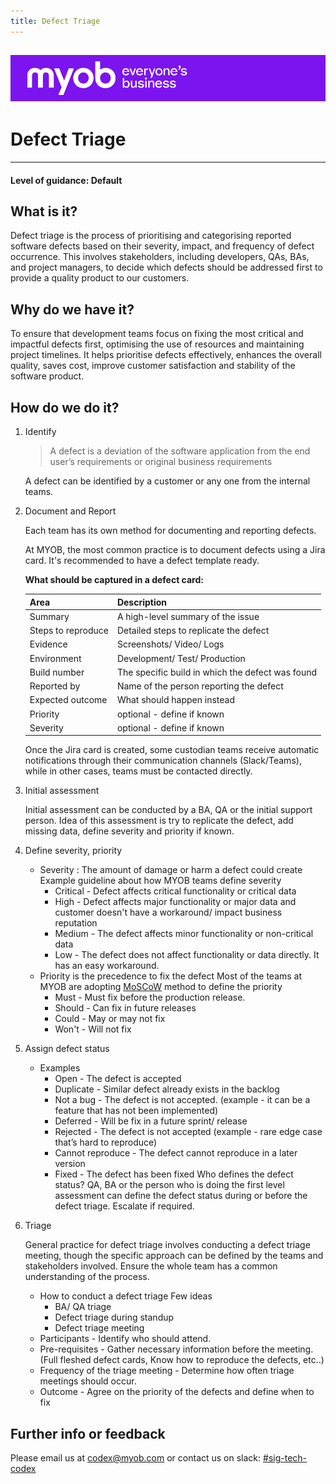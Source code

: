 ```yaml
---
title: Defect Triage
---
```


![MYOB Banner](../../assets/images/myob-banner.png)
---


<!-- confluence-page-id: 9658335301 -->

# Defect Triage

---

#### Level of guidance: Default

## What is it?

Defect triage is the process of prioritising and categorising reported software defects based on their severity, impact, and frequency of defect occurrence. This involves stakeholders, including developers, QAs, BAs, and project managers, to decide which defects should be addressed first to provide a quality product to our customers.

## Why do we have it?

To ensure that development teams focus on fixing the most critical and impactful defects first, optimising the use of resources and maintaining project timelines. It helps prioritise defects effectively, enhances the overall quality, saves cost, improve customer satisfaction and stability of the software product.

## How do we do it?

1. Identify

    > A defect is a deviation of the software application from the end user’s requirements or original business requirements

    A defect can be identified by a customer or any one from the internal teams.

2. Document and Report

    Each team has its own method for documenting and reporting defects.

    At MYOB, the most common practice is to document defects using a Jira card. It's recommended to have a defect template ready.

    **What should be captured in a defect card:**

    |Area               | Description                               |
    |----------------   |-------------------------------------------|
    |Summary            | A high-level summary of the issue         |
    |Steps to reproduce | Detailed steps to replicate the defect    |
    |Evidence           | Screenshots/ Video/ Logs                  |
    |Environment        | Development/ Test/ Production             |
    |Build number       | The specific build in which the defect was found |
    |Reported by        | Name of the person reporting the defect   |
    |Expected outcome   | What should happen instead                |
    |Priority           | optional - define if known                |
    |Severity           | optional - define if known                |

    Once the Jira card is created, some custodian teams receive automatic notifications through their communication channels (Slack/Teams), while in other cases, teams must be contacted directly.

3. Initial assessment

    Initial assessment can be conducted by a BA, QA or the initial support person. Idea of this assessment is try to replicate the defect, add missing data, define severity and priority if known.

4. Define severity, priority
    * Severity : The amount of damage or harm a defect could create
        Example guideline about how MYOB teams define severity
        * Critical - Defect affects critical functionality or critical data
        * High - Defect affects major functionality or major data and customer doesn't have a workaround/ impact business reputation
        * Medium - The defect affects minor functionality or non-critical data
        * Low - The defect does not affect functionality or data directly. It has an easy workaround.
    * Priority is the precedence to fix the defect
        Most of the teams at MYOB are adopting [MoSCoW](https://en.wikipedia.org/wiki/MoSCoW_method) method to define the priority
        * Must - Must fix before the production release.
        * Should - Can fix in future releases
        * Could - May or may not fix
        * Won't - Will not fix

5. Assign defect status
    * Examples
        * Open - The defect is accepted
        * Duplicate - Similar defect already exists in the backlog
        * Not a bug - The defect is not accepted. (example - it can be a feature that has not been implemented)
        * Deferred - Will be fix in a future sprint/ release
        * Rejected - The defect is not accepted (example - rare edge case that’s hard to reproduce)
        * Cannot reproduce - The defect cannot reproduce in a later version
        * Fixed - The defect has been fixed
    Who defines the defect status? QA, BA or the person who is doing the first level assessment can define the defect status during or before the defect triage. Escalate if required.

6. Triage

    General practice for defect triage involves conducting a defect triage meeting, though the specific approach can be defined by the teams and stakeholders involved. Ensure the whole team has a common understanding of the process.

    * How to conduct a defect triage
        Few ideas
        * BA/ QA triage
        * Defect triage during standup
        * Defect triage meeting
    * Participants - Identify who should attend.
    * Pre-requisites - Gather necessary information before the meeting. (Full fleshed defect cards, Know how to reproduce the defects, etc..)
    * Frequency of the triage meeting - Determine how often triage meetings should occur.
    * Outcome - Agree on the priority of the defects and define when to fix

## Further info or feedback

Please email us at <codex@myob.com> or contact us on slack: [#sig-tech-codex](https://myob.slack.com/archives/C02N8ADPGUX)
